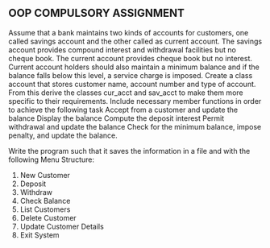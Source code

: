 ## OOP COMPULSORY ASSIGNMENT ##

Assume that a bank maintains two kinds of accounts for customers, one called savings account and the other called as current account. The savings account provides compound interest and withdrawal facilities but no cheque book. The current account provides cheque book but no interest. Current account holders should also maintain a minimum balance and if the balance falls below this level, a service charge is imposed. Create a class account that stores customer name, account number and type of account. From this derive the classes cur_acct and sav_acct to make them more specific to their requirements. Include necessary member functions in order to achieve the following task Accept from a customer and update the balance Display the balance Compute the deposit interest Permit withdrawal and update the balance Check for the minimum balance, impose penalty, and update the balance. 

Write the program such that it saves the information in a file and with the following Menu Structure: 
1. New Customer 
2. Deposit 
3. Withdraw
4. Check Balance 
5. List Customers 
6. Delete Customer 
7. Update Customer Details 
8. Exit System